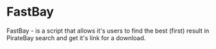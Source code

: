 # FastBay
FastBay - is a script that allows it's users to find the best (first) result in PirateBay search and get it's link for a download.
